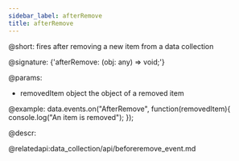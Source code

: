 ```yaml
---
sidebar_label: afterRemove
title: afterRemove
---          
```


@short: fires after removing a new item from a data collection

@signature: {'afterRemove: (obj: any) => void;'}
	
@params:
- removedItem		object			the object of a removed item

@example:
data.events.on("AfterRemove", function(removedItem){
	console.log("An item is removed");
});


@descr:

@relatedapi:data_collection/api/beforeremove_event.md
